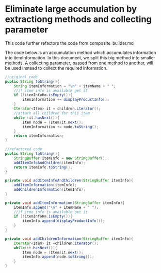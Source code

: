 # Eliminate large accumulation by extractiong methods and collecting parameter

This code further refactors the code from composite_builder.md

The code below is an accumulation method which accumulates information into itemInformation. In this document, we split this big method into smaller methods. A collecting parameter, passed from one method to another, will be used instead to collect the required information.
~~~Java
//original code
public String toString(){
    String itemInformation = "\n" + itemName + " ";
    //if itme info is available get it
    if (!itemInfoHm.isEmpty()){
        itemInformation += displayProductInfo();
    }
    Iterator<Item> it = children.iterator();
    //attach all children for this item
    while (it.hasNext()){
        Item node = (Item)it.next();
        itemInformation += node.toString();
    }
    return itemInformation;
}
~~~
~~~Java
//refactored code
public String toString(){
    StringBuffer itemInfo = new StringBuffer();
    addItemInfoAndChildren(itemInfo);
    return itemInfo.toString();
}

private void addItemInfoAndChildren(StringBuffer itemInfo){
    addItemInformation(itemInfo);
    addChildrenInformation(itemInfo);
}

private void addItemInformation(StringBuffer itemInfo){
    itemInfo.append("\n" + itemName + " ");
    //if itme info is available get it
    if (!itemInfoHm.isEmpty()){
        itemInfo.append(displayProductInfo());
    }
}

private void addChildrenInformation(StringBuffer itemInfo){
    Iterator<Item> it =children.iterator();
    while(it.hasNext()){
        Item node = (Item)it.next();
        itemInfo.append(node.toString());
    }
}
~~~

